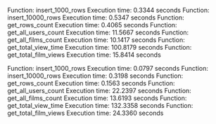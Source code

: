 
Function: insert_1000_rows
Execution time: 0.3344 seconds
Function: insert_10000_rows
Execution time: 0.5347 seconds
Function: get_rows_count
Execution time: 0.4065 seconds
Function: get_all_users_count
Execution time: 11.5667 seconds
Function: get_all_films_count
Execution time: 10.1417 seconds
Function: get_total_view_time
Execution time: 100.8179 seconds
Function: get_total_film_views
Execution time: 15.8414 seconds


Function: insert_1000_rows
Execution time: 0.0797 seconds
Function: insert_10000_rows
Execution time: 0.3198 seconds
Function: get_rows_count
Execution time: 0.1563 seconds
Function: get_all_users_count
Execution time: 22.2397 seconds
Function: get_all_films_count
Execution time: 13.6193 seconds
Function: get_total_view_time
Execution time: 132.3358 seconds
Function: get_total_film_views
Execution time: 24.3360 seconds